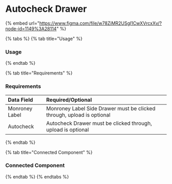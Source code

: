 # Autocheck Drawer

{% embed url="https://www.figma.com/file/w78ZiMR2USgl1CwXVrcxXv/?node-id=1149%3A28114" %}

{% tabs %}
{% tab title="Usage" %}
### Usage
{% endtab %}

{% tab title="Requirements" %}
### Requirements

| **Data Field** | **Required/Optional** |
| :--- | :--- |
| Monroney Label | Monroney Label Side Drawer must be clicked through, upload is optional |
| Autocheck | Autocheck Drawer must be clicked through, upload is optional |
{% endtab %}

{% tab title="Connected Component" %}
### Connected Component
{% endtab %}
{% endtabs %}

